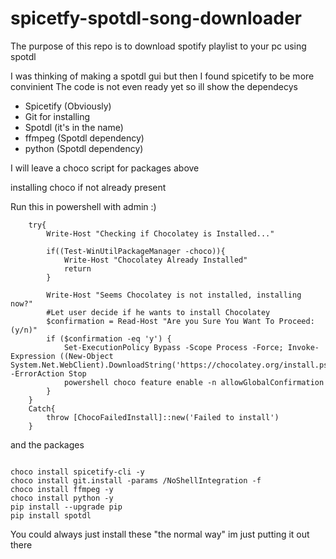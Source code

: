 # spicetfy-spotdl-song-downloader

The purpose of this repo is to download spotify playlist to your pc using spotdl

I was thinking of making a spotdl gui but then I found spicetify to be more convinient
The code is not even ready yet so ill show the dependecys
- Spicetify (Obviously)
- Git for installing
- Spotdl (it's in the name)
- ffmpeg (Spotdl dependency)
- python (Spotdl dependency)

I will leave a choco script for packages above

installing choco if not already present

Run this in powershell with admin :)

```
    try{
        Write-Host "Checking if Chocolatey is Installed..."

        if((Test-WinUtilPackageManager -choco)){
            Write-Host "Chocolatey Already Installed"
            return
        }
    
        Write-Host "Seems Chocolatey is not installed, installing now?"
        #Let user decide if he wants to install Chocolatey
        $confirmation = Read-Host "Are you Sure You Want To Proceed:(y/n)"
        if ($confirmation -eq 'y') {
            Set-ExecutionPolicy Bypass -Scope Process -Force; Invoke-Expression ((New-Object System.Net.WebClient).DownloadString('https://chocolatey.org/install.ps1')) -ErrorAction Stop
            powershell choco feature enable -n allowGlobalConfirmation
        }
    }
    Catch{
        throw [ChocoFailedInstall]::new('Failed to install')
    }

```
and the packages
```

choco install spicetify-cli -y
choco install git.install -params /NoShellIntegration -f
choco install ffmpeg -y
choco install python -y
pip install --upgrade pip
pip install spotdl

```

You could always just install these "the normal way" im just putting it out there 
